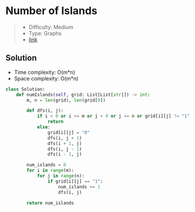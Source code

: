 # Number of Islands

> - Difficulty: Medium
> - Type: Graphs
> - [link](https://leetcode.com/problems/number-of-islands/)

## Solution
- Time complexity: O(m*n)
- Space complexity: O(m*n)

```python
class Solution:
    def numIslands(self, grid: List[List[str]]) -> int:
        m, n = len(grid), len(grid[0])

        def dfs(i, j):
            if i < 0 or i >= m or j < 0 or j >= n or grid[i][j] != "1":
                return
            else:
                grid[i][j] = "0"
                dfs(i, j + 1)
                dfs(i + 1, j)
                dfs(i, j - 1)
                dfs(i - 1, j)

        num_islands = 0
        for i in range(m):
            for j in range(n):
                if grid[i][j] == "1":
                    num_islands += 1
                    dfs(i, j)

        return num_islands
```